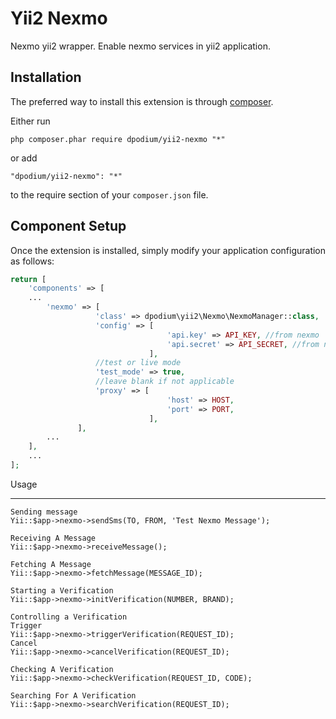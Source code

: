 Yii2 Nexmo
==========
Nexmo yii2 wrapper. Enable nexmo services in yii2 application.

Installation
------------

The preferred way to install this extension is through [composer](http://getcomposer.org/download/).

Either run

```
php composer.phar require dpodium/yii2-nexmo "*"
```

or add

```
"dpodium/yii2-nexmo": "*"
```

to the require section of your `composer.json` file.

Component Setup
-----
Once the extension is installed, simply modify your application configuration as follows:
```php
return [
    'components' => [
    ...
        'nexmo' => [
                   'class' => dpodium\yii2\Nexmo\NexmoManager::class,
                   'config' => [
                                   'api.key' => API_KEY, //from nexmo
                                   'api.secret' => API_SECRET, //from nexmo
                               ],
                   //test or live mode
                   'test_mode' => true,
                   //leave blank if not applicable
                   'proxy' => [
                                   'host' => HOST,
                                   'port' => PORT,
                               ],
               ],
        ...
    ],
    ...
];
```

Usage
_____
    Sending message
    Yii::$app->nexmo->sendSms(TO, FROM, 'Test Nexmo Message');

    Receiving A Message
    Yii::$app->nexmo->receiveMessage();

    Fetching A Message
    Yii::$app->nexmo->fetchMessage(MESSAGE_ID);

    Starting a Verification
    Yii::$app->nexmo->initVerification(NUMBER, BRAND);

    Controlling a Verification
    Trigger
    Yii::$app->nexmo->triggerVerification(REQUEST_ID);
    Cancel
    Yii::$app->nexmo->cancelVerification(REQUEST_ID);

    Checking A Verification
    Yii::$app->nexmo->checkVerification(REQUEST_ID, CODE);

    Searching For A Verification
    Yii::$app->nexmo->searchVerification(REQUEST_ID);
